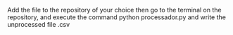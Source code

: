 Add the file to the repository of your choice then go to the terminal on the repository, and execute the command python processador.py and write the unprocessed file .csv
